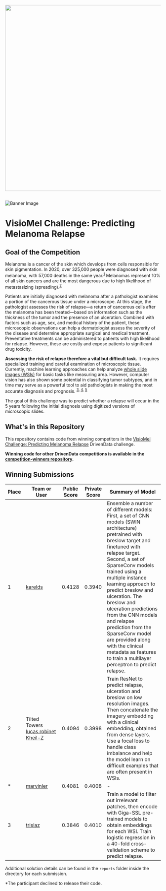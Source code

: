 [<img src='https://s3.amazonaws.com/drivendata-public-assets/logo-white-blue.png' width='600'>](https://www.drivendata.org/)
<br><br>

![Banner Image](https://drivendata-public-assets.s3.amazonaws.com/visiomel_banner_img.jpeg)


# VisioMel Challenge: Predicting Melanoma Relapse

## Goal of the Competition

Melanoma is a cancer of the skin which develops from cells responsible for skin pigmentation. In 2020, over 325,000 people were diagnosed with skin melanoma, with 57,000 deaths in the same year.<sup>[1](https://jamanetwork.com/journals/jamadermatology/article-abstract/2790344#:~:text=Malignant%20melanomas%20(hereafter%20melanoma)%20account,skinned%20populations%20of%20European%20ancestry)</sup> Melanomas represent 10% of all skin cancers and are the most dangerous due to high likelihood of metastasizing (spreading).<sup>[2](https://www.sfpathol.org/actions-data-challenge-2022-23-francais.html)</sup>

Patients are initially diagnosed with melanoma after a pathologist examines a portion of the cancerous tissue under a microscope. At this stage, the pathologist assesses the risk of relapse—a return of cancerous cells after the melanoma has been treated—based on information such as the thickness of the tumor and the presence of an ulceration. Combined with factors such as age, sex, and medical history of the patient, these microscopic observations can help a dermatologist assess the severity of the disease and determine appropriate surgical and medical treatment. Preventative treatments can be administered to patients with high likelihood for relapse. However, these are costly and expose patients to significant drug toxicity.

**Assessing the risk of relapse therefore a vital but difficult task.** It requires specialized training and careful examination of microscopic tissue. Currently, machine learning approaches can help analyze [whole slide images (WSIs)](https://en.wikipedia.org/wiki/Digital_pathology) for basic tasks like measuring area. However, computer vision has also shown some potential in classifying tumor subtypes, and in time may serve as a powerful tool to aid pathologists in making the most accurate diagnosis and prognosis. <sup>[3](https://www.nature.com/articles/s41598-022-24315-1), [4](https://www.sciencedirect.com/science/article/pii/S215335392200743X), [5](https://www.ncbi.nlm.nih.gov/pmc/articles/PMC8635121/)</sup>


The goal of this challenge was to predict whether a relapse will occur in the 5 years following the initial diagnosis using digitized versions of microscopic slides.

## What's in this Repository

This repository contains code from winning competitors in the [VisioMel Challenge: Predicting Melanoma Relapse](https://www.drivendata.org/competitions/148/visiomel-melanoma/) DrivenData challenge.

**Winning code for other DrivenData competitions is available in the [competition-winners repository](https://github.com/drivendataorg/competition-winners).**

## Winning Submissions

| Place | Team or User                                              | Public Score | Private Score | Summary of Model |
| ---   | ---                                                       | ---          | ---           | --- |
| 1     | [karelds](https://www.drivendata.org/users/karelds/)      | 0.4128 | 0.3940 | Ensemble a number of different models: First, a set of CNN models (SWIN architecture) pretrained with breslow target and finetuned with relapse target. Second, a set of SparseConv models trained using a multiple instance learning approach to predict breslow and ulceration. The breslow and ulceration predictions from the CNN models and relapse prediction from the SparseConv model are provided along with the clinical metadata as features to train a multilayer perceptron to predict relapse. |
| 2     | Tilted Towers [lucas.robinet](https://www.drivendata.org/users/lucas.robinet/) [Kheil-Z](https://www.drivendata.org/users/Kheil-Z/) | 0.4094 | 0.3998 | Train ResNet to predict relapse, ulceration and breslow on low resolution images. Then concatenate the imagery embedding with a clinical embedding, obtained from dense layers. Use a focal loss to handle class imbalance and help the model learn on difficult examples that are often present in WSIs. |
| *    | [marvinler](https://www.drivendata.org/users/marvinler/)   | 0.4081 | 0.4008 | - |
| 3     | [trislaz](https://www.drivendata.org/users/trislaz/)      | 0.3846 | 0.4010 | Train a model to filter out irrelevant patches, then encode with Giga-SSL pre-trained models to obtain embeddings for each WSI. Train logistic regression in a 40-fold cross-validation scheme to predict relapse. |

Additional solution details can be found in the `reports` folder inside the directory for each submission.

*The participant declined to release their code.

